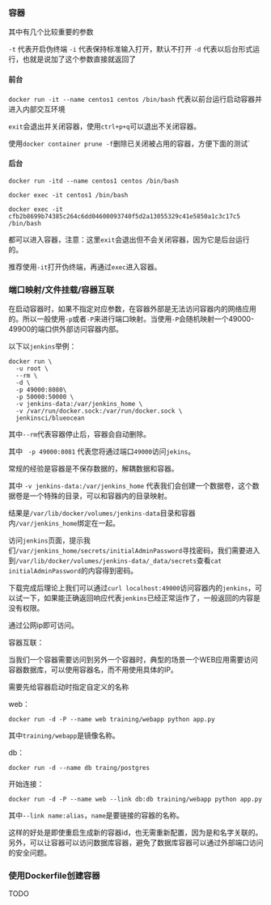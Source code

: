 ### 容器


其中有几个比较重要的参数

`-t` 代表开启伪终端
`-i` 代表保持标准输入打开，默认不打开
`-d` 代表以后台形式运行，也就是说加了这个参数直接就返回了


#### 前台

`docker run -it --name centos1 centos /bin/bash` 代表以前台运行启动容器并进入内部交互环境

`exit`会退出并关闭容器，使用`ctrl+p+q`可以退出不关闭容器。

使用`docker container prune -f`删除已关闭被占用的容器，方便下面的测试`

####  后台

`docker run -itd --name centos1 centos /bin/bash`

`docker exec -it centos1 /bin/bash`

`docker exec -it cfb2b8699b74385c264c6dd04600093740f5d2a13055329c41e5850a1c3c17c5  /bin/bash`

都可以进入容器，注意：这里`exit`会退出但不会关闭容器，因为它是后台运行的。

推荐使用`-it`打开伪终端，再通过`exec`进入容器。

### 端口映射/文件挂载/容器互联

在启动容器时，如果不指定对应参数，在容器外部是无法访问容器内的网络应用的。所以一般使用`-p`或者`-P`来进行端口映射。当使用`-P`会随机映射一个49000-49900的端口供外部访问容器内部。

以下以`jenkins`举例：


```shell
docker run \
  -u root \
  --rm \
  -d \
  -p 49000:8080\
  -p 50000:50000 \
  -v jenkins-data:/var/jenkins_home \
  -v /var/run/docker.sock:/var/run/docker.sock \
  jenkinsci/blueocean
```

其中`--rm`代表容器停止后，容器会自动删除。

其中 ` -p 49000:8081` 代表您将通过端口`49000`访问`jekins`。

常规的经验是容器是不保存数据的，解耦数据和容器。

其中 `-v jenkins-data:/var/jenkins_home` 代表我们会创建一个数据卷，这个数据卷是一个特殊的目录，可以和容器内的目录映射。


结果是`/var/lib/docker/volumes/jenkins-data`目录和容器内`/var/jenkins_home`绑定在一起。

访问`jenkins`页面，提示我们`/var/jenkins_home/secrets/initialAdminPassword`寻找密码，我们需要进入到`/var/lib/docker/volumes/jenkins-data/_data/secrets`查看` cat initialAdminPassword `的内容得到密码。


下载完成后理论上我们可以通过`curl localhost:49000`访问容器内的`jenkins`，可以试一下，如果能正确返回响应代表`jenkins`已经正常运作了，一般返回的内容是没有权限。

通过公网ip即可访问。


容器互联：

当我们一个容器需要访问到另外一个容器时，典型的场景一个WEB应用需要访问容器数据库，可以使用容器名，而不用使用具体的IP。

需要先给容器启动时指定自定义的名称


web：

`docker run -d -P --name web training/webapp python app.py`

其中`training/webapp`是镜像名称。

db：

`docker run -d --name db traing/postgres`

开始连接：

`docker run -d -P --name web --link db:db training/webapp python app.py`


其中`--link name:alias`，`name`是要链接的容器的名称。

这样的好处是即使重启生成新的容器id，也无需重新配置，因为是和名字关联的。另外，可以让容器可以访问数据库容器，避免了数据库容器可以通过外部端口访问的安全问题。

### 使用Dockerfile创建容器

TODO